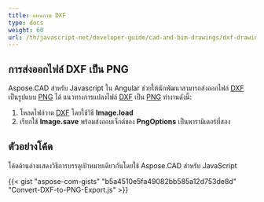 ```yaml
---
title: แผนภาพ DXF
type: docs
weight: 60
url: /th/javascript-net/developer-guide/cad-and-bim-drawings/dxf-drawings/
---
```


## **การส่งออกไฟล์ DXF เป็น PNG**

Aspose.CAD สำหรับ Javascript ใน Angular ช่วยให้นักพัฒนาสามารถส่งออกไฟล์ [DXF](https://docs.fileformat.com/cad/dxf/) เป็นรูปแบบ [PNG](https://docs.fileformat.com/image/png/) ได้
แนวทางการแปลงไฟล์ [DXF](https://docs.fileformat.com/cad/dxf/) เป็น [PNG](https://docs.fileformat.com/image/png/) ทำงานดังนี้:

1. โหลดไฟล์วาด [DXF](https://docs.fileformat.com/cad/dxf/) โดยใช้วิธี **Image.load**
1. เรียกใช้ **Image.save** พร้อมส่งออบเจ็กต์ของ **PngOptions** เป็นพารามิเตอร์ที่สอง

## ตัวอย่างโค้ด

โค้ดด้านล่างแสดงวิธีการบรรลุเป้าหมายเดียวกันโดยใช้ Aspose.CAD สำหรับ JavaScript

{{< gist "aspose-com-gists" "b5a4510e5fa49082bb585a12d753de8d" "Convert-DXF-to-PNG-Export.js" >}}
